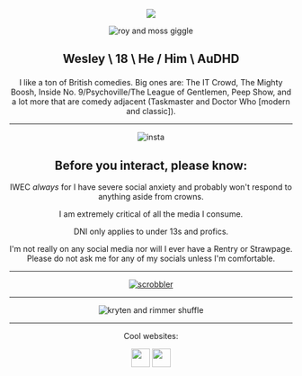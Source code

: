 <div align="center">

<p align="center"><img src="https://komarev.com/ghpvc/?username=cometecti&color=657cc2&style=plastic&label=View+Count!"/></p> 


![roy and moss giggle](https://github.com/user-attachments/assets/53ec6cae-2a69-48a8-9dba-4ac7de971894)



## <p align="center">Wesley \ 18 \ He / Him \ AuDHD</p>


I like a ton of British comedies. Big ones are: The IT Crowd, The Mighty Boosh, Inside No. 9/Psychoville/The League of Gentlemen, Peep Show, and a lot more that are comedy adjacent (Taskmaster and Doctor Who \[modern and classic]).

***
![insta](https://github.com/user-attachments/assets/138b77b2-06f5-4051-8bfa-b344262763e9)

Before you interact, please know:
----
IWEC *always* for I have severe social anxiety and probably won't respond to anything aside from crowns. 

I am extremely critical of all the media I consume.

DNI only applies to under 13s and profics.

I'm not really on any social media nor will I ever have a Rentry or Strawpage. Please do not ask me for any of my socials unless I'm comfortable.

***

[![scrobbler](https://lastfm-recently-played.vercel.app/api?user=licecake&count=2&width=600&loved=true&show_user=header)](https://www.last.fm/user/licecake)

***


![kryten and rimmer shuffle](https://github.com/user-attachments/assets/0b31fc83-cebd-476e-bd07-46189409168f)


***

<p align="center">Cool websites:

<p align="center"><a href="https://smokepowered.com"><img src="http://smokepowered.com/smoke.gif" height="33"/></a> 
<a href="https://epicblazed.com"><img src="http://smokepowered.com/EpicBlazedButton.png" height="33"/></a>

